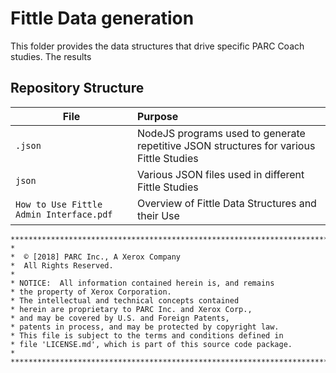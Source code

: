 # Fittle Data generation

This folder provides the data structures that drive specific PARC Coach studies.  The results

## Repository Structure

|File |Purpose  |
|----|:----|
|`.json` |NodeJS programs used to generate repetitive JSON structures for various Fittle Studies|
|`json` |Various JSON files used in different Fittle Studies|
|`How to Use Fittle Admin Interface.pdf` |Overview of Fittle Data Structures and their Use|

```
*************************************************************************
*
*  © [2018] PARC Inc., A Xerox Company
*  All Rights Reserved.
*
* NOTICE:  All information contained herein is, and remains
* the property of Xerox Corporation.
* The intellectual and technical concepts contained
* herein are proprietary to PARC Inc. and Xerox Corp.,
* and may be covered by U.S. and Foreign Patents,
* patents in process, and may be protected by copyright law.
* This file is subject to the terms and conditions defined in
* file 'LICENSE.md', which is part of this source code package.
*
**************************************************************************/
```